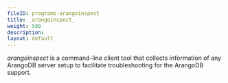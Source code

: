 ```yaml
---
fileID: programs-arangoinspect
title: _arangoinspect_
weight: 580
description: 
layout: default
---
```

_arangoinspect_ is a command-line client tool that collects information of any
ArangoDB server setup to facilitate troubleshooting for the ArangoDB support.
